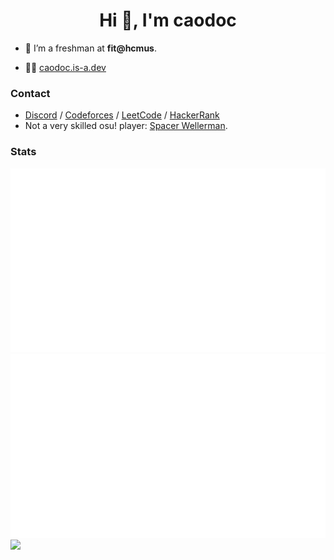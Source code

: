 <h1 align="center"> Hi 👋, I'm caodoc </h1>

- 🌱 I’m a freshman at **fit@hcmus**.

- 🧑‍💻 [caodoc.is-a.dev](https://caodoc.is-a.dev)

<h3 align="left"> Contact </h3>

- [Discord](https://discord.com/users/800173074166710282) / [Codeforces](https://codeforces.com/profile/caodoc) / [LeetCode](https://leetcode.com/u/caodoc/) / [HackerRank](https://www.hackerrank.com/profile/caodoc)
- Not a very skilled osu! player: [Spacer Wellerman](https://osu.ppy.sh/users/21126929).

<h3 align="left"> Stats </h3>
<div>
<img src="https://raw.githubusercontent.com/caodoc/github-stats/master/generated/overview.svg#gh-dark-mode-only">

<img src="https://raw.githubusercontent.com/caodoc/github-stats/master/generated/languages.svg#gh-dark-mode-only">

<img src="https://leetcard.jacoblin.cool/caodoc?theme=nord&font=Fira%20Sans">
</div>